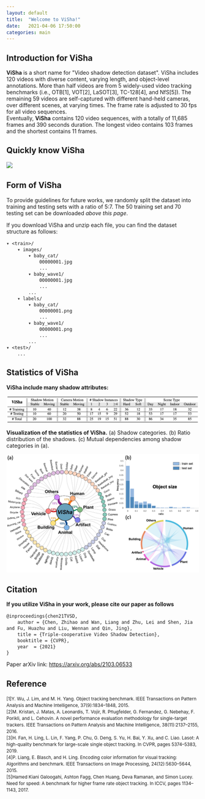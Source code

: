 ```yaml
---
layout: default
title:  "Welcome to ViSha!"
date:   2021-04-06 17:50:00
categories: main
---
```


## Introduction for ViSha
**ViSha** is a short name for "Video shadow detection dataset". ViSha includes 120 videos with diverse content, varying length, and object-level annotations. More than half videos are from 5 widely-used video tracking benchmarks (i.e., OTB[1], VOT[2], LaSOT[3], TC-128[4], and NfS[5]). The remaining 59 videos are self-captured with different hand-held cameras, over different scenes, at varying times. The frame rate is adjusted to 30 fps for all video sequences.  
Eventually, **ViSha** contains 120 video sequences, with a totally of 11,685 frames and 390 seconds duration. The longest video contains 103 frames and the shortest contains 11 frames.

## Quickly know ViSha

<img src="https://github.com/eraserNut/eraserNut.github.io/blob/main/_posts/video1_compass_gif2.gif?raw=true">

## Form of ViSha
To provide guidelines for future works, we randomly split the dataset into training and testing sets with a ratio of 5:7. The 50 training set and 70 testing set can be downloaded *above this page*.

If you download ViSha and unzip each file, you can find the dataset structure as follows:

    ▾ <train>/
        ▾ images/
            ▾ baby_cat/
                00000001.jpg
                ...
            ▾ baby_wave1/
                00000001.jpg
                ...
            ...
        ▾ labels/
            ▾ baby_cat/
                00000001.png
                ...
            ▾ baby_wave1/
                00000001.png
                ...
            ...
    ▾ <test>/
        ...

<!-- <img src="https://github.com/eraserNut/eraserNut.github.io/blob/main/_posts/folder_structure.png?raw=true" height="500"> -->


## Statistics of ViSha
**ViSha include many shadow attributes:**

<img src="https://github.com/eraserNut/eraserNut.github.io/blob/main/_posts/visha_sta.png?raw=true" width="730">


**Visualization of the statistics of ViSha.** (a) Shadow categories. (b) Ratio distribution of the shadows. (c) Mutual dependencies among shadow categories in (a).

<img src="https://github.com/eraserNut/eraserNut.github.io/blob/main/_posts/visha_figure.png?raw=true" width="700">

## Citation
**If you utilize ViSha in your work, please cite our paper as follows**  
```
@inproceedings{chen21TVSD,   
    author = {Chen, Zhihao and Wan, Liang and Zhu, Lei and Shen, Jia and Fu, Huazhu and Liu, Wennan and Qin, Jing},    
    title = {Triple-cooperative Video Shadow Detection},    
    booktitle = {CVPR},    
    year  = {2021}    
}
```  
Paper arXiv link: https://arxiv.org/abs/2103.06533

## Reference
<small>[1]Y. Wu, J. Lim, and M. H. Yang. Object tracking benchmark. IEEE Transactions on Pattern Analysis and Machine Intelligence, 37(9):1834–1848, 2015.  
[2]M. Kristan, J. Matas, A. Leonardis, T. Vojir, R. Pﬂugfelder, G. Fernandez, G. Nebehay, F. Porikli, and L. Cehovin. A novel performance evaluation methodology for single-target trackers. IEEE Transactions on Pattern Analysis and Machine Intelligence, 38(11):2137–2155, 2016.  
[3]H. Fan, H. Ling, L. Lin, F. Yang, P. Chu, G. Deng, S. Yu, H. Bai, Y. Xu, and C. Liao. Lasot: A high-quality benchmark for large-scale single object tracking. In CVPR, pages 5374–5383, 2019.  
[4]P. Liang, E. Blasch, and H. Ling. Encoding color information for visual tracking: Algorithms and benchmark. IEEE Transactions on Image Processing, 24(12):5630–5644, 2015.  
[5]Hamed Kiani Galoogahi, Ashton Fagg, Chen Huang, Deva Ramanan, and Simon Lucey. Need for speed: A benchmark for higher frame rate object tracking. In ICCV, pages 1134–1143, 2017.</small>

